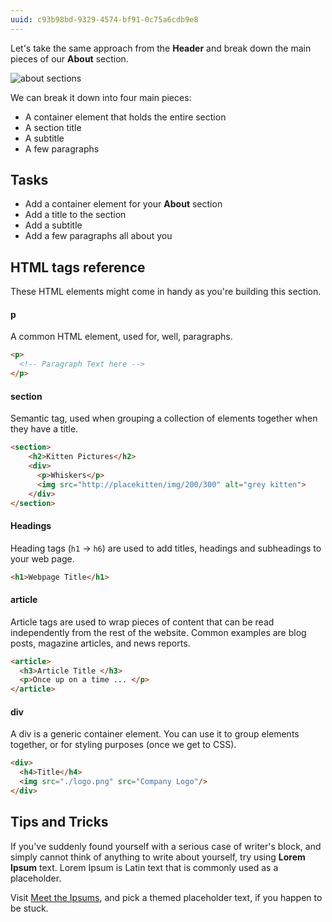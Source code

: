 ```yaml
---
uuid: c93b98bd-9329-4574-bf91-0c75a6cdb9e8
---
```

Let's take the same approach from the **Header** and break down the main pieces of our **About** section.

![about sections](https://d3vv6lp55qjaqc.cloudfront.net/items/3Q041Z0f0J1K3L2e1207/%5B11d28338047cc6565674104b4059d6f9%5D_Image+2017-08-26+at+2.02.24+PM.png?X-CloudApp-Visitor-Id=2818368)


We can break it down into four main pieces:

- A container element that holds the entire section
- A section title
- A subtitle
- A few paragraphs

## Tasks

- Add a container element for your **About** section
- Add a title to the section
- Add a subtitle
- Add a few paragraphs all about you


## HTML tags reference

These HTML elements might come in handy as you're building this section.

#### p

A common HTML element, used for, well, paragraphs.

```html
<p>
  <!-- Paragraph Text here -->
</p>
```

#### section

Semantic tag, used when grouping a collection of elements together when they have a title.

```html
<section>
    <h2>Kitten Pictures</h2>
    <div>
      <p>Whiskers</p>
      <img src="http://placekitten/img/200/300" alt="grey kitten">
    </div>
</section>
```

#### Headings

Heading tags (`h1` -> `h6`) are used to add titles, headings and subheadings to your web page.

```html
<h1>Webpage Title</h1>
```


#### article

Article tags are used to wrap pieces of content that can be read independently from the rest of the website. Common examples are blog posts, magazine articles, and news reports.

```html
<article>
  <h3>Article Title </h3>
  <p>Once up on a time ... </p>
</article>
```

#### div

A div is a generic container element. You can use it to group elements together, or for styling purposes (once we get to CSS).

```html
<div>
  <h4>Title</h4>
  <img src="./logo.png" src="Company Logo"/>
</div>
```

## Tips and Tricks

If you've suddenly found yourself with a serious case of writer's block, and simply cannot think of anything to write about yourself, try using **Lorem Ipsum** text. Lorem Ipsum is Latin text that is commonly used as a placeholder.

Visit [Meet the Ipsums](http://meettheipsums.com/), and pick a themed placeholder text, if you happen to be stuck.
